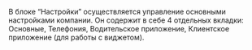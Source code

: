 В блоке “Настройки” осуществляется управление основными настройками компании. Он содержит в себе 4 отдельных вкладки: Основные, Телефония, Водительское приложение, Клиентское приложение (для работы с виджетом).